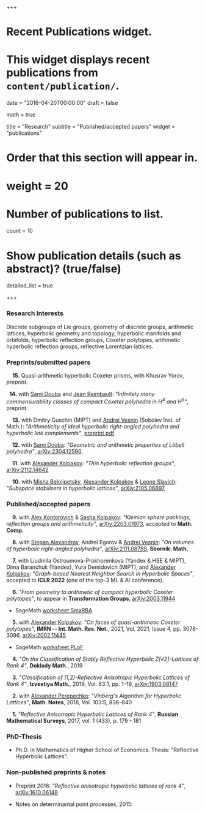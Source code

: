 +++
# Recent Publications widget.
# This widget displays recent publications from `content/publication/`.

date = "2016-04-20T00:00:00"
draft = false

math = true

title = "Research"
subtitle = "Published/accepted papers"
widget = "publications"

# Order that this section will appear in.
# weight = 20

# Number of publications to list.
count = 10

# Show publication details (such as abstract)? (true/false)
detailed_list = true



+++

### Research Interests

Discrete subgroups of Lie groups, geometry of discrete groups, arithmetic lattices, hyperbolic geometry and topology, hyperbolic manifolds and orbifolds, hyperbolic reflection groups, Coxeter polytopes, arithmetic hyperbolic reflection groups, reflective Lorentzian lattices.



### Preprints/submitted papers


&nbsp; &nbsp; **15.** Quasi-arithmetic hyperbolic Coxeter prisms, with Khusrav Yorov, *preprint*.

&nbsp; **14.** with [Sami Douba](https://www.ihes.fr/~/douba/) and [Jean Raimbault](https://www.i2m.univ-amu.fr/perso/jean.raimbault/): *"Infinitely many commensurability classes of compact Coxeter polyhedra in $H^4$ and $H^5$"*, preprint.

&nbsp; &nbsp; **13.** with Dmitry Guschin (MIPT) and [Andrei Vesnin](http://math.nsc.ru/~vesnin/) (Sobolev Inst. of Math.): *"Arithmeticity of ideal hyperbolic right-angled polyhedra and hyperbolic link complements"*, [preprint pdf](/Arith-ideal-polyhedra-2023.pdf)

&nbsp; &nbsp; **12.** with [Sami Douba](https://www.ihes.fr/~/douba/): *"Geometric and arithmetic properties of Löbell polyhedra"*, [arXiv:2304.12590](https://arxiv.org/abs/2304.12590).

&nbsp; &nbsp; **11.** with [Alexander Kolpakov](https://sashakolpakov.wordpress.com/): *"Thin hyperbolic reflection groups"*, [arXiv:2112.14642](https://arxiv.org/abs/2112.14642)

&nbsp; &nbsp; **10.** with [Misha Belolipetsky](http://w3.impa.br/~mbel/), [Alexander Kolpakov](https://sashakolpakov.wordpress.com/) & [Leone Slavich](http://matematica.unipv.it/slavich/): *"Subspace stabilisers in hyperbolic lattices"*, [arXiv:2105.06897](https://arxiv.org/abs/2105.06897)



### Published/accepted papers

&nbsp; &nbsp; **9.** with [Alex Kontorovich](https://sites.math.rutgers.edu/~alexk/) & [Sasha Kolpakov](https://sashakolpakov.wordpress.com/): *"Kleinian sphere packings, reflection groups and arithmeticity"*, [arXiv:2203.01973](https://arxiv.org/abs/2203.01973), accepted to **Math. Comp.**

&nbsp; &nbsp; **8.** with [Stepan Alexandrov](https://cyanprism.github.io/), Andrei Egorov & [Andrei Vesnin](http://math.nsc.ru/~vesnin/): *"On volumes of hyperbolic right-angled polyhedra"*, [arXiv:2111.08789](https://arxiv.org/abs/2111.08789), **Sbornik: Math.** 

&nbsp; &nbsp; **7.** with Liudmila Ostroumova-Prokhorenkova (Yandex & HSE & MIPT), Dima Baranchuk (Yandex), Yura Demidovich (MIPT), and [Alexander Kolpakov](https://sashakolpakov.wordpress.com/): *"Graph-based Nearest Neighbor Search in Hyperbolic Spaces"*, accepted to **ICLR 2022** (one of the top-3 ML & AI conference).

&nbsp; &nbsp; **6.** *"From geometry to arithmetic of compact hyperbolic Coxeter polytopes"*, to appear in **Transformation Groups**, [arXiv:2003.11944](/Bogachev-GeomArithmCoxeter-2020.pdf)

- SageMath [worksheet SmaRBA](https://github.com/nvbogachev/OuterMostEdge/blob/master/SmaRBA.ipynb)

&nbsp; &nbsp; **5.** with [Alexander Kolpakov](https://sashakolpakov.wordpress.com/): *"On faces of quasi-arithmetic Coxeter polytopes"*, **IMRN -- Int. Math. Res. Not.**, 2021, Vol. 2021, Issue 4, pp. 3078-3096. [arXiv:2002.11445](https://arxiv.org/abs/2002.11445v2)

- SageMath [worksheet PLoF](https://www.dropbox.com/s/l8rntjle8wwrrph/PLoF_Lower_dimensional_faces.ipynb)

&nbsp; &nbsp; **4.** *"On the Classification of Stably Reflective Hyperbolic Z[√2]-Lattices of Rank 4"*, **Doklady Math.**, 2019

&nbsp; &nbsp; **3.** *"Classification of (1,2)-Reflective Anisotropic Hyperbolic Lattices of Rank 4"*, **Izvestiya Math.**, 2019, Vol. 83:1, pp. 1–19, [arXiv:1903.08147](https://arxiv.org/abs/1903.08147v1)

&nbsp; &nbsp; **2.** with [Alexander Perepechko](http://a.perep.ru/): *"Vinberg's Algorithm for Hyperbolic Lattices"*, **Math. Notes**, 2018, Vol. 103:5, 836–840

&nbsp; &nbsp; **1.** *"Reflective Anisotropic Hyperbolic Lattices of Rank 4"*, **Russian Mathematical Surveys**, 2017, vol. 1 (433), p. 179 - 181

### PhD-Thesis

- Ph.D. in Mathematics of Higher School of Economics. Thesis: "Reflective Hyperbolic Lattices".


### Non-published preprints & notes

- Preprint 2016: *"Reflective anisotropic hyperbolic lattices of rank 4"*, [arXiv:1610.06148](https://arxiv.org/abs/1610.06148)

- Notes on determinantal point processes, 2015: 

